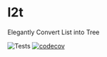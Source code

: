 # l2t

Elegantly Convert List into Tree

![Tests](https://github.com/ZibanPirate/l2t/workflows/Tests/badge.svg?branch=master)
[![codecov](https://codecov.io/gh/ZibanPirate/l2t/branch/master/graph/badge.svg)](https://codecov.io/gh/ZibanPirate/l2t)
